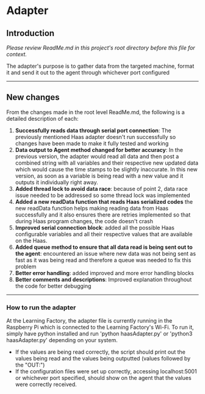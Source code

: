 # Adapter
  
## Introduction

*Please review ReadMe.md in this project's root directory before this file for context.*

The adapter's purpose is to gather data from the targeted machine, format it and send it out to the agent through whichever port configured

---
  
## New changes

From the changes made in the root level ReadMe.md, the following is a detailed description of each:

1. **Successfully reads data through serial port connection**: The previously mentioned Haas adapter doesn't run successfully so changes have been made to make it fully tested and working
2. **Data output to Agent method changed for better accuracy**: In the previous version, the adapter would read all data and then post a combined string with all variables and their respective new updated data which would cause the time stamps to be slightly inaccurate. In this new version, as soon as a variable is being read with a new value and it outputs it individually right away.
3. **Added thread lock to avoid data race**: because of point 2, data race issue needed to be addressed so some thread lock was implemented
4. **Added a new readData function that reads Haas serialized codes** the new readData function helps making reading data from Haas successfully and it also ensures there are retries implemented so that during Haas program changes, the code doesn't crash
5. **Improved serial connection block**: added all the possible Haas configurable variables and all their respective values that are available on the Haas.
6. **Added queue method to ensure that all data read is being sent out to the agent**: encountered an issue where new data was not being sent as fast as it was being read and therefore a queue was needed to fix this problem
7. **Better error handling**: added improved and more error handling blocks
8. **Better comments and descriptions**: Improved explanation throughout the code for better debugging

---

### How to run the adapter

At the Learning Factory, the adapter file is currently running in the Raspberry Pi which is connected to the Learning Factory's Wi-Fi. To run it, simply have python installed and run 'python haasAdapter.py' or 'python3 haasAdapter.py' depending on your system. 
- If the values are being read correctly, the script should print out the values being read and the values being outputted (values followed by the "OUT:")
- If the configuration files were set up correctly, accessing localhost:5001 or whichever port specified, should show on the agent that the values were correctly received.